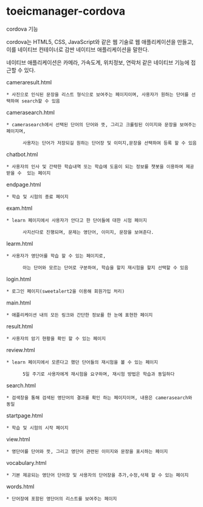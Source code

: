 # toeicmanager-cordova



cordova 기능

cordova는 HTML5, CSS, JavaScript와 같은 웹 기술로 웹 애플리케이션을 만들고, 이를 네이티브 컨테이너로 감싼 네이티브 애플리케이션을 말한다.

네이티브 애플리케이션은 카메라, 가속도계, 위치정보, 연락처 같은 네이티브 기능에 접근할 수 있다.



cameraresult.html


	* 사진으로 인식된 문장을 리스트 형식으로 보여주는 페이지이며, 사용자가 원하는 단어를 선택하여 search할 수 있음


camerasearch.html


	* camerasearch에서 선택된 단어의 단어와 뜻, 그리고 크롤링된 이미지와 문장을 보여주는 페이지며,

          사용자는 단어가 저장되길 원하는 단어장 및 이미지,문장을 선택하여 등록 할 수 있음

chatbot.html


	* 사용자의 인사 및 간략한 학습내역 또는 학습에 도움이 되는 정보를 챗봇을 이용하여 제공받을 수  있는 페이지


endpage.html


	* 학습 및 시험의 종료 페이지


exam.html


	* learn 페이지에서 사용자가 안다고 한 단어들에 대한 시험 페이지

          사지선다로 진행되며, 문제는 영단어, 이미지, 문장을 보여준다.

learm.html


	* 사용자가 영단어를 학습 할 수 있는 페이지로,

          아는 단어와 모르는 단어로 구분하여, 학습을 할지 재시험을 할지 선택할 수 있음

login.html


	* 로그인 페이지(sweetalert2을 이용해 회원가입 처리)


main.html


	* 애플리케이션 내의 모든 링크와 간단한 정보를 한 눈에 표현한 페이지


result.html


	* 사용자의 암기 현황을 확인 할 수 있는 페이지


review.html


	* learn 페이지에서 모른다고 했던 단어들의 재시험을 볼 수 있는 페이지

          5일 주기로 사용자에게 재시험을 요구하며, 재시험 방법은 학습과 동일하다

search.html


	* 검색창을 통해 검색된 영단어의 결과를 확인 하는 페이지이며, 내용은 camerasearch와 동일


startpage.html


	* 학습 및 시험의 시작 페이지


view.html


	* 영단어를 단어와 뜻, 그리고 영단어 관련된 이미지와 문장을 표시하는 페이지


vocabulary.html


	* 기본 제공되는 영단어 단어장 및 사용자의 단어장을 추가,수정,삭제 할 수 있는 페이지


words.html


	* 단어장에 포함된 영단어의 리스트를 보여주는 페이지




